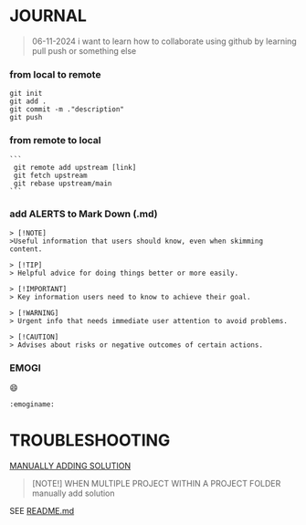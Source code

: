 # JOURNAL

>06-11-2024
>i want to learn how to collaborate using github by learning pull push or something else


### from local to remote
```
git init
git add .
git commit -m ."description"
git push
```

### from remote to local

    ```
     git remote add upstream [link]
     git fetch upstream
     git rebase upstream/main
    ```


### add ALERTS to Mark Down (.md)

``` 
> [!NOTE]
>Useful information that users should know, even when skimming content.

> [!TIP]
> Helpful advice for doing things better or more easily.

> [!IMPORTANT]
> Key information users need to know to achieve their goal.

> [!WARNING]
> Urgent info that needs immediate user attention to avoid problems.

> [!CAUTION]
> Advises about risks or negative outcomes of certain actions.

```
### EMOGI
:smile: 
```
:emoginame:

```

# TROUBLESHOOTING
  [MANUALLY ADDING SOLUTION](https://learn.microsoft.com/en-us/sql/ssms/solution/add-an-existing-project-to-a-solution?view=sql-server-ver16)
  > [NOTE!] WHEN MULTIPLE PROJECT WITHIN A PROJECT FOLDER manually add solution
  


SEE [README.md](README.md)